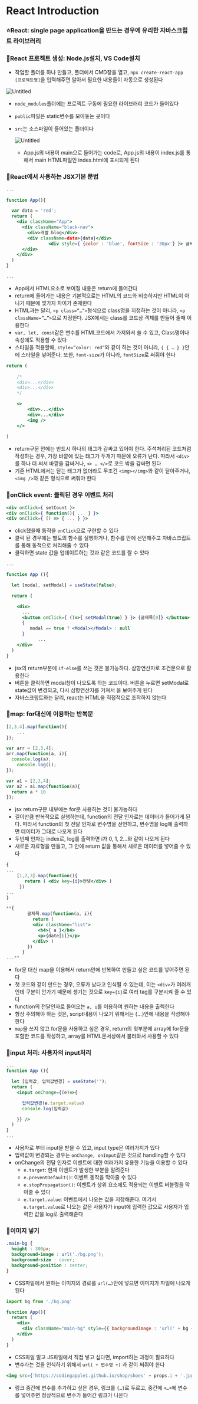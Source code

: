 # React Introduction

### ⭐React: single page application을 만드는 경우에 유리한 자바스크립트 라이브러리

### 🧩React 프로젝트 생성: Node.js설치, VS Code설치

- 작업할 폴더를 하나 만들고, 폴더에서 CMD창을 열고, `npx create-react-app [프로젝트명]`을 입력해주면 알아서 필요한 내용들이 자동으로 생성된다

![Untitled](React%20Introduction/Untitled.png)

- `node_modules`폴더에는 프로젝트 구동에 필요한 라이브러리 코드가 들어있다
- `public`파일은 static변수를 모아놓는 곳이다
- `src`는 소스파일이 들어있는 폴더이다
    
    ![Untitled](React%20Introduction/Untitled%201.png)
    
    - App.js의 내용이 main으로 들어가는 code로, App.js의 내용이 index.js를 통해서 main HTML파일인 index.html에 표시되게 된다

### 🧩React에서 사용하는 JSX기본 문법

```jsx
...

function App(){

  var data = 'red';
  return (
    <div className="App">
      <div className="black-nav">
        <div>개발 blog</div>
        <div className=data>{data}</div>
				<div style={ {color : 'blue', fontSize : '30px'} }> 글씨 </div>
      </div>
    </div>
  )
}

...
```

- App에서 HTML요소로 보여질 내용은 return에 들어간다
- return에 들어가는 내용은 기본적으로는 HTML의 코드와 비슷하지만 HTML이 아니기 때문에 몇가지 차이가 존재한다
- HTML과는 달리, `<p class=”…”>`형식으로 class명을 지정하는 것이 아니라, `<p className=”…”>`으로 지정한다. JSX에서는 class를 코드상 객체를 만들어 줄때 이용한다
- `var, let, const`같은 변수를 HTML코드에서 가져와서 쓸 수 있고, Class명이나 속성에도 적용할 수 있다
- 스타일을 적용할때, `style=”color: red”`와 같이 하는 것이 아니라, `{ { … } }`안에 스타일을 넣어준다. 또한, `font-size`가 아니라, `fontSize`로 써줘야 한다

```jsx
return (
	
	/*
	<div>...</div>
	<div>...</div>
	*/

	<>
		<div>...</div>
		<div>...</div>
		<img />
	</>
	
)
```

- return구문 안에는 반드시 하나의 태그가 감싸고 있어야 한다. 주석처리된 코드처럼 작성하는 경우, 가장 바깥에 있는 태그가 두개기 때문에 오류가 난다. 따라서 `<div>`를 하나 더 써서 바깥을 감싸거나, `<> … </>`로 코드  밖을 감싸면 된다
- 기존 HTML에서는 닫는 태그가 없더라도 무조건 `<img></img>`와 같이 닫아주거나, `<img />`와 같은 형식으로 써줘야 한다

### 🧩onClick event: 클릭된 경우 이벤트 처리

```jsx
<div onClick={ setCount }>
<div onClick={ function(){ ... } }> 
<div onClick={ () => { ... } }>
```

- click했을때 동작을  `onClick`으로 구현할 수 있다
- 클릭 된 경우에는 별도의 함수를 실행하거나, 함수를 안에 선언해주고 자바스크립트를 통해 동적으로 처리해줄 수 있다
- 클릭하면 state 값을 업데이트하는 것과 같은 코드를 짤 수 있다

```jsx
...

function App (){

  let [modal, setModal] = useState(false);

  return (

    <div>
      ...
      <button onClick={ ()=>{ setModal(true) } }> {글제목[0]} </button>
      { 
         modal == true ? <Modal></Modal> : null
      }
			...
    </div>
  )
}
```

- jsx의 return부분에 `if-else`를 쓰는 것은 불가능하다. 삼항연산자로 조건문으로 활용한다
- 버튼을 클릭하면 modal창이 나오도록 하는 코드이다. 버튼을 누르면 setModal로 state값이 변경되고, 다시 삼항연산자를 거쳐서 <Modal>을 보여주게 된다
- 자바스크립트와는 달리, react는 HTML을 직접적으로 조작하지 않는다

### 🧩map: for대신에 이용하는 반복문

```jsx
[2,3,4].map(function(){
	...
});

var arr = [2,3,4];
arr.map(function(a, i){
  console.log(a);
	console.log(i);
});

var a1 = [2,3,4];
var a2 = a1.map(function(a){
  return a * 10
});
```

- jsx return구문 내부에는 for문 사용하는 것이 불가능하다
- 길이만큼 반복적으로 실행하는데, function의 전달 인자로는 데이터가 들어가게 된다. 따라서 function의 첫 전달 인자로 변수명을 선언하고, 변수명을 log에 출력하면 데이터가 그대로 나오게 된다
- 두번째 인자는 index로, log를 출력하면 i가 0, 1, 2…와 같이 나오게 된다
- 새로운 자료형을 만들고, 그 안에 return 값을 통해서 새로운 데이터를 넣어줄 수 있다

```jsx
{ 
...
    [1,2,3].map(function(){
       return ( <div key={i}>안녕</div> )
     }) 
...
}

**{ 
        글제목.map(function(a, i){
          return (
          <div className="list">
            <h4>{ a }</h4>
            <p>{date[i]}</p>
          </div> )
        }) 
      }
...**
```

- for문 대신 map을 이용해서 return안에 반복하여 만들고 싶은 코드를 넣어주면 된다
- 첫 코드와 같이 만드는 경우, 오류가 났다고 인식될 수 있는데, 이는 `<div>`가 여러개인데 구분이 안가기 때문에 생기는 것으로 `key={i}`로 여러 tag를 구분시켜 줄 수 있다
- function의 전달인자로 들어오는 `a, i`를 이용하여 원하는 내용을 출력한다
- 항상 주의해야 하는 것은, script내용이 나오기 위해서는 {…}안에 내용을 작성해야 한다
- `map`을 쓰지 않고 for문을 사용하고 싶은 경우, return의 윗부분에 array에 for문을 포함한 코드를 작성하고, array를 HTML문서상에서 불러와서 사용할 수 있다

### 🧩input 처리: 사용자의 input처리

```jsx
...
function App (){

  let [입력값, 입력값변경] = useState('');
  return (
    <input onChange={(e)=>{ 

      입력값변경(e.target.value) 
      console.log(입력값)

    }} />
  )
}
...
```

- 사용자로 부터 input을 받을 수 있고, input type은 여러가지가 있다
- 입력값이 변경되는 경우는 `onChange, onInput`같은 것으로 handling할 수 있다
- onChange의 전달 인자로 이벤트에 대한 여러가지 유용한 기능을 이용할 수 있다
    - `e.target`: 현재 이벤트가 발생한 부분을 알려준다
    - `e.preventDefault()`: 이벤트 동작을 막아줄 수 있다
    - `e.stopPropagation()`: 이벤트가 상위 요소에도 적용되는 이벤트 버블링을 막아줄 수 있다
    - `e.target.value`: 이벤트에서 나오는 값을 저장해준다. 여기서 `e.target.value`로 나오는 값은 사용자가 input에 입력한 값으로 사용자가 입력한 값을 log로 출력해준다

### 🧩이미지 넣기

```css
.main-bg {
  height : 300px;
  background-image : url('./bg.png');
  background-size : cover;
  background-position : center;
}
```

- CSS파일에서 원하는 이미지의 경로를 `url(…)`안에 넣으면 이미지가 파일에 나오게 된다

```jsx
import bg from './bg.png'

function App(){
  return (
    <div>
      <div className="main-bg" style={{ backgroundImage : 'url(' + bg + ')' }}></div>
    </div>
  )
}
```

- CSS파일 말고 JS파일에서 직접 넣고 싶다면, import하는 과정이 필요하다
- 변수라는 것을 인식하기 위해서 `url( + 변수명 +)` 과 같이 써줘야 한다

```jsx
<img src={'https://codingapple1.github.io/shop/shoes' + props.i + '.jpg'} />
```

- 링크 중간에 변수를 추가하고 싶은 경우, 링크를 `{…}`로 두르고, 중간에 `+…+`에 변수를 넣어주면 정상적으로 변수가 들어간 링크가 나온다